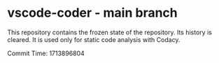 # vscode-coder - main branch

This repository contains the frozen state of the repository.
Its history is cleared. It is used only for static code
analysis with Codacy.

Commit Time: 1713896804